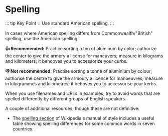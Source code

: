 # Spelling

::: tip Key Point
:bulb: Use standard American spelling.
:::

In cases where American spelling differs from Commonwealth/"British" spelling, use the American spelling.

**:thumbsup: Recommended:** Practice sorting a ton of aluminum by color; authorize the center to give the armory a license for maneuvers;
measure in kilograms and kilometers; it behooves you to accessorize your curbs.

**:thumbsdown: Not recommended:** Practise sorting a tonne of aluminium by colour;
authorise the centre to give the armoury a licence for manoeuvres; measure in kilogrammes and kilometres; it behoves you to accessorise your kerbs.

When you use filenames and URLs in examples, try to avoid words that are spelled differently by different groups of English speakers.

A couple of additional resources, though these are not definitive:

- The [spelling section](http://en.wikipedia.org/wiki/Wikipedia:Manual_of_Style/Spelling "Link to wikipedia style manual")
of Wikipedia's manual of style includes a useful table showing spelling differences for some common words in seven countries.
